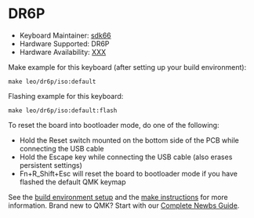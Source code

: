 # DR6P

* Keyboard Maintainer: [sdk66](https://github.com/sdk66)
* Hardware Supported: DR6P
* Hardware Availability: [XXX](https://www.XXX.com)

Make example for this keyboard (after setting up your build environment):

    make leo/dr6p/iso:default
        
Flashing example for this keyboard:

    make leo/dr6p/iso:default:flash

To reset the board into bootloader mode, do one of the following:

* Hold the Reset switch mounted on the bottom side of the PCB while connecting the USB cable
* Hold the Escape key while connecting the USB cable (also erases persistent settings)
* Fn+R_Shift+Esc will reset the board to bootloader mode if you have flashed the default QMK keymap

See the [build environment setup](https://docs.qmk.fm/#/getting_started_build_tools) and the [make instructions](https://docs.qmk.fm/#/getting_started_make_guide) for more information. Brand new to QMK? Start with our [Complete Newbs Guide](https://docs.qmk.fm/#/newbs).
